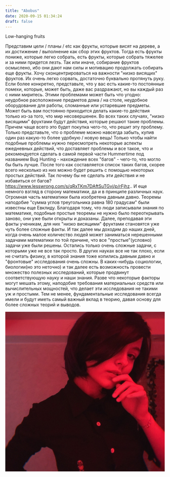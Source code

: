 ```yaml
---
title: "Abobus"
date: 2020-09-15 01:34:24
draft: false
---
```


Low-hanging fruits

Представим цели / планы / etc как фрукты, которые висят на дереве, а их достижение / выполнение как сбор этих фруктов. Тогда есть фрукты пониже, которые легко собрать, есть фрукты, которые собрать тяжелее и за ними придется лезть. Так или иначе, собирание фруктов осмыслено, ибо они дают нам силы и мотивацию продолжать собирать еще фрукты.
Хочу сконцентрироваться на важности "низко висящих" фруктов. Их очень легко сорвать, достаточно буквально протянуть руку. Если более конкретно, представьте, что у вас есть какие-то постоянные помехи, которые, может быть, даже вас раздражают, но вы каждый раз с ними миритесь. Этими проблемами может быть что угодно: неудобное расположение предметов дома / на столе, неудобное оборудование для работы, сломанные или устаревшие предметы. Может быть вам постоянно приходится делать какие-то действия только из-за того, что мир несовершенен.
Во всех таких случаях, "низко висящими" фруктами будут действия, которые решают такие проблемы. Причем чаще всего это будет покупка чего-то, что решит эту проблему. Только представьте, что о проблеме можно навсегда забыть, купив один раз какую-то более удобную / новую вещь! Только чтобы найти подобные проблемы нужно пересмотреть некоторые аспекты ежедневных действий, что доставляет проблемы и все такое, что и рекомендуется сделать в самой первой части Hummertime под названием Bug Hunting - нахождение всех "багов" - чего-то, что могло бы быть лучше. После того как составляется список таких багов, скорее всего несколько из них можно будет решить с помощью некоторых простых действий. Так почему бы не сделать эти действия и не избавиться от багов?
https://www.lesswrong.com/s/qRxTKm7DAftSuTGvj/p/rFjhz..
И еще немного взгляд в сторону математики, да и в принципе различных наук. Огромная часть математики была изобретена давным давно. Теоремы наподобие "сумма углов треугольника равна 180 градусам" были известны еще Евклиду. Благодаря тому, что люди записывали знания по математике, подобные простые теоремы не нужно было переоткрывать заново, они уже были открыты и доказаны. Далее, преподавая эти факты ученикам, для них "низко висящими" фруктами становятся уже чуть более сложные факты. И так далее мы доходим до наших дней, когда очень малое количество людей может заниматься нерешенными задачами математики по той причине, что все "простые"(условно) задачи уже были решены. Остались только очень сложные задачи, с которыми уже не все так просто.
В других науках все не так плохо, если не считать физику, в которой знания тоже копились давным давно и "фронтовые" исследования очень сложны. В каких-нибудь социологии, биологии(но это неточно) и так далее есть возможность провести множество полезных исследований, которые продвинут соответствующую науку и наши знания. Разве что некоторые факторы могут мешать этому, наподобие требования материальных средств или вычислительных мощностей, что делает эти исследования не такими уж и простыми. Тем не менее, фундаментальные исследования всегда имели и будут иметь самый важный вклад в теорию, давая основу для более сложных теорий и выводов.

![](/img/vk/ZuFBKfBVj6s.jpg)
